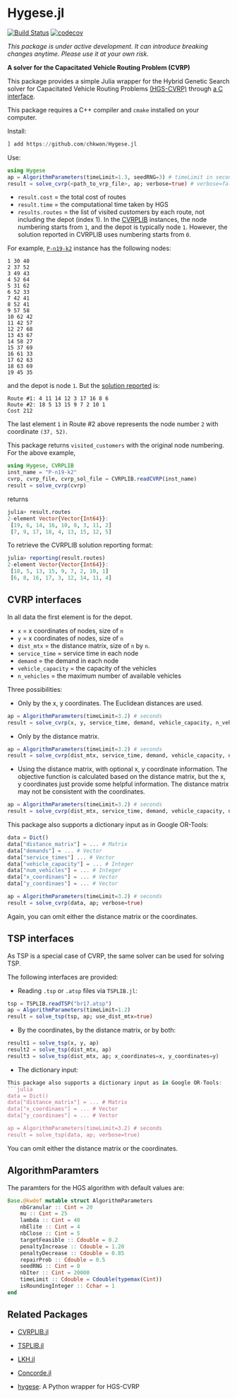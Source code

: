 # Hygese.jl 

[![Build Status](https://github.com/chkwon/Hygese.jl/workflows/CI/badge.svg?branch=master)](https://github.com/chkwon/Hygese.jl/actions?query=workflow%3ACI)
[![codecov](https://codecov.io/gh/chkwon/Hygese.jl/branch/master/graph/badge.svg)](https://codecov.io/gh/chkwon/Hygese.jl)

*This package is under active development. It can introduce breaking changes anytime. Please use it at your own risk.*

**A solver for the Capacitated Vehicle Routing Problem (CVRP)**

This package provides a simple Julia wrapper for the Hybrid Genetic Search solver for Capacitated Vehicle Routing Problems [(HGS-CVRP)](https://github.com/vidalt/HGS-CVRP) through [a C interface](https://github.com/chkwon/HGS-CVRP).

This package requires a C++ compiler and `cmake` installed on your computer.

Install:
```julia
] add https://github.com/chkwon/Hygese.jl
```

Use:
```julia
using Hygese
ap = AlgorithmParameters(timeLimit=1.3, seedRNG=3) # timeLimit in seconds, seedRNG is the seed for random values.
result = solve_cvrp(<path_to_vrp_file>, ap; verbose=true) # verbose=false to turn off all outputs
```
- `result.cost` = the total cost of routes
- `result.time` = the computational time taken by HGS
- `results.routes` = the list of visited customers by each route, not including the depot (index 1). 
In the [CVRPLIB](http://vrp.atd-lab.inf.puc-rio.br/index.php/en/) instances, the node numbering starts from `1`, and the depot is typically node `1`.  However, the solution reported in CVRPLIB uses numbering starts from `0`. 

For example, [`P-n19-k2`](http://vrp.atd-lab.inf.puc-rio.br/media/com_vrp/instances/P/P-n19-k2.vrp) instance has the following nodes:
```
1 30 40
2 37 52
3 49 43
4 52 64
5 31 62
6 52 33
7 42 41
8 52 41
9 57 58
10 62 42
11 42 57
12 27 68
13 43 67
14 58 27
15 37 69
16 61 33
17 62 63
18 63 69
19 45 35
```
and the depot is node `1`.  But the [solution reported](http://vrp.atd-lab.inf.puc-rio.br/media/com_vrp/instances/P/P-n19-k2.sol) is:
```
Route #1: 4 11 14 12 3 17 16 8 6 
Route #2: 18 5 13 15 9 7 2 10 1 
Cost 212
```
The last element `1` in Route #2 above represents the node number `2` with coordinate `(37, 52)`. 

This package returns `visited_customers` with the original node numbering.
For the above example, 
```julia 
using Hygese, CVRPLIB
inst_name = "P-n19-k2"
cvrp, cvrp_file, cvrp_sol_file = CVRPLIB.readCVRP(inst_name)
result = solve_cvrp(cvrp)
```
returns 
```julia
julia> result.routes
2-element Vector{Vector{Int64}}:
 [19, 6, 14, 16, 10, 8, 3, 11, 2]
 [7, 9, 17, 18, 4, 13, 15, 12, 5]
```
To retrieve the CVRPLIB solution reporting format: 
```julia
julia> reporting(result.routes)
2-element Vector{Vector{Int64}}:
 [18, 5, 13, 15, 9, 7, 2, 10, 1]
 [6, 8, 16, 17, 3, 12, 14, 11, 4]
```


## CVRP interfaces

In all data the first element is for the depot.
- `x` = x coordinates of nodes, size of `n`
- `y` = x coordinates of nodes, size of `n`
- `dist_mtx` = the distance matrix, size of `n` by `n`.
- `service_time` = service time in each node 
- `demand` = the demand in each node
- `vehicle_capacity` = the capacity of the vehicles
- `n_vehicles` = the maximum number of available vehicles

Three possibilities:
- Only by the x, y coordinates. The Euclidean distances are used. 
```julia
ap = AlgorithmParameters(timeLimit=3.2) # seconds
result = solve_cvrp(x, y, service_time, demand, vehicle_capacity, n_vehicles, ap; verbose=true)
```
- Only by the distance matrix.
```julia
ap = AlgorithmParameters(timeLimit=3.2) # seconds
result = solve_cvrp(dist_mtx, service_time, demand, vehicle_capacity, n_vehicles, ap; verbose=true)
```
- Using the distance matrix, with optional x, y coordinate information. The objective function is calculated based on the distance matrix, but the x, y coordinates just provide some helpful information. The distance matrix may not be consistent with the coordinates. 
```julia
ap = AlgorithmParameters(timeLimit=3.2) # seconds
result = solve_cvrp(dist_mtx, service_time, demand, vehicle_capacity, n_vehicles, ap; x_coordinates=x, y_coordinates=y, verbose=true)
```

This package also supports a dictionary input as in Google OR-Tools:
```julia
data = Dict()
data["distance_matrix"] = ... # Matrix
data["demands"] = ... # Vector
data["service_times"] ... # Vector
data["vehicle_capacity"] = ... # Integer
data["num_vehicles"] = ... # Integer
data["x_coordinaes"] = ... # Vector
data["y_coordinaes"] = ... # Vector

ap = AlgorithmParameters(timeLimit=3.2) # seconds
result = solve_cvrp(data, ap; verbose=true)
```
Again, you can omit either the distance matrix or the coordinates.


## TSP interfaces 

As TSP is a special case of CVRP, the same solver can be used for solving TSP. 

The following interfaces are provided:

- Reading `.tsp` or `.atsp` files via `TSPLIB.jl`:
```julia
tsp = TSPLIB.readTSP("br17.atsp")
ap = AlgorithmParameters(timeLimit=1.2)
result = solve_tsp(tsp, ap; use_dist_mtx=true)
```

- By the coordinates, by the distance matrix, or by both:
```julia
result1 = solve_tsp(x, y, ap)
result2 = solve_tsp(dist_mtx, ap)
result3 = solve_tsp(dist_mtx, ap; x_coordinates=x, y_coordinates=y)
```

- The dictionary input:
```julia
This package also supports a dictionary input as in Google OR-Tools:
```julia
data = Dict()
data["distance_matrix"] = ... # Matrix
data["x_coordinaes"] = ... # Vector
data["y_coordinaes"] = ... # Vector

ap = AlgorithmParameters(timeLimit=3.2) # seconds
result = solve_tsp(data, ap; verbose=true)
```
You can omit either the distance matrix or the coordinates.


## AlgorithmParamters

The paramters for the HGS algorithm with default values are:
```julia
Base.@kwdef mutable struct AlgorithmParameters
    nbGranular :: Cint = 20
    mu :: Cint = 25
    lambda :: Cint = 40
    nbElite :: Cint = 4
    nbClose :: Cint = 5
    targetFeasible :: Cdouble = 0.2
    penaltyIncrease :: Cdouble = 1.20
    penaltyDecrease :: Cdouble = 0.85
    repairProb :: Cdouble = 0.5
    seedRNG :: Cint = 0
    nbIter :: Cint = 20000
    timeLimit :: Cdouble = Cdouble(typemax(Cint))
    isRoundingInteger :: Cchar = 1
end
```

## Related Packages
- [CVRPLIB.jl](https://github.com/chkwon/CVRPLIB.jl)
- [TSPLIB.jl](https://github.com/matago/TSPLIB.jl)
- [LKH.jl](https://github.com/chkwon/LKH.jl)
- [Concorde.jl](https://github.com/chkwon/Concorde.jl)


- [hygese](https://github.com/chkwon/hygese): A Python wrapper for HGS-CVRP
